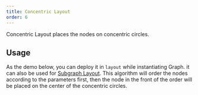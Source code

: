 ```yaml
---
title: Concentric Layout
order: 6
---
```


Concentric Layout places the nodes on concentric circles.

## Usage

As the demo below, you can deploy it in `layout` while instantiating Graph. it can also be used for [Subgraph Layout](/en/docs/manual/middle/layout/#subgraph-layout). This algorithm will order the nodes according to the parameters first, then the node in the front of the order will be placed on the center of the concentric circles.
